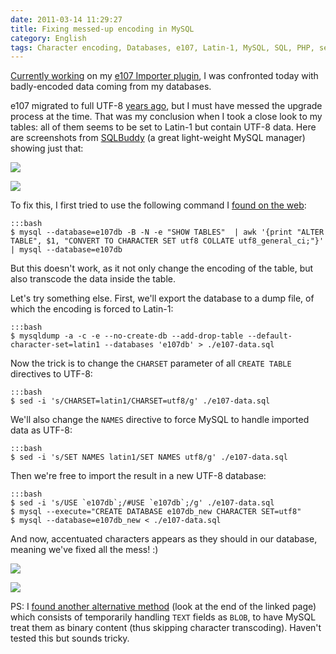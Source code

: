 ```yaml
---
date: 2011-03-14 11:29:27
title: Fixing messed-up encoding in MySQL
category: English
tags: Character encoding, Databases, e107, Latin-1, MySQL, SQL, PHP, sed, SQL, unicode, UTF-8, Web, Regular expression
---
```


[Currently working](https://kevin.deldycke.com/2011/03/e107-importer-1-1/) on my [e107 Importer plugin](https://wordpress.org/extend/plugins/e107-importer/), I was confronted today with badly-encoded data coming from my databases.

e107 migrated to full UTF-8 [years ago](https://e107.org/comment.php?comment.news.735), but I must have messed the upgrade process at the time. That was my conclusion when I took a close look to my tables: all of them seems to be set to Latin-1 but contain UTF-8 data. Here are screenshots from [SQLBuddy](https://www.sqlbuddy.com) (a great light-weight MySQL manager) showing just that:

![](/uploads/2011/e107-latin1-encoded-mysql-tables.png)

![](/uploads/2011/utf8-encoded-data-in-latin1-tables.png)

To fix this, I first tried to use the following command I [found on the web](https://www.commandlinefu.com/commands/view/1575/convert-all-mysql-tables-and-fields-to-utf8):

    :::bash
    $ mysql --database=e107db -B -N -e "SHOW TABLES"  | awk '{print "ALTER TABLE", $1, "CONVERT TO CHARACTER SET utf8 COLLATE utf8_general_ci;"}' | mysql --database=e107db

But this doesn't work, as it not only change the encoding of the table, but also transcode the data inside the table.

Let's try something else. First, we'll export the database to a dump file, of which the encoding is forced to Latin-1:

    :::bash
    $ mysqldump -a -c -e --no-create-db --add-drop-table --default-character-set=latin1 --databases 'e107db' > ./e107-data.sql

Now the trick is to change the `CHARSET` parameter of all `CREATE TABLE` directives to UTF-8:

    :::bash
    $ sed -i 's/CHARSET=latin1/CHARSET=utf8/g' ./e107-data.sql

We'll also change the `NAMES` directive to force MySQL to handle imported data as UTF-8:

    :::bash
    $ sed -i 's/SET NAMES latin1/SET NAMES utf8/g' ./e107-data.sql

Then we're free to import the result in a new UTF-8 database:

    :::bash
    $ sed -i 's/USE `e107db`;/#USE `e107db`;/g' ./e107-data.sql
    $ mysql --execute="CREATE DATABASE e107db_new CHARACTER SET=utf8"
    $ mysql --database=e107db_new < ./e107-data.sql

And now, accentuated characters appears as they should in our database, meaning we've fixed all the mess! :)

![](/uploads/2011/e107-utf8-encoded-mysql-tables.png)

![](/uploads/2011/fixed-utf8-data-in-tables.png)

PS: I [found another alternative method](https://en.gentoo-wiki.com/wiki/Convert_latin1_to_UTF-8_in_MySQL#Alternative_Method) (look at the end of the linked page) which consists of temporarily handling `TEXT` fields as `BLOB`, to have MySQL treat them as binary content (thus skipping character transcoding). Haven't tested this but sounds tricky.
